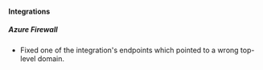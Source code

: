 
#### Integrations

##### Azure Firewall

- Fixed one of the integration's endpoints which pointed to a wrong top-level domain.
